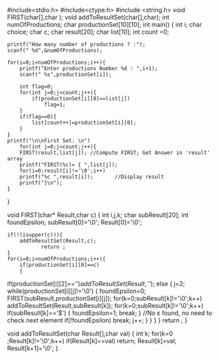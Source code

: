 
#include<stdio.h>
#include<ctype.h>
#include <string.h>
void FIRST(char[],char );
void addToResultSet(char[],char);
int numOfProductions;
char productionSet[10][10];
int main()
{
    int i;
    char choice; 
    char c;
    char result[20];
    char list[10];
    int count =0;

    printf("How many number of productions ? :");
    scanf(" %d",&numOfProductions);

    for(i=0;i<numOfProductions;i++){
        printf("Enter productions Number %d : ",i+1);
        scanf(" %s",productionSet[i]);

        int flag=0;
        for(int j=0;j<count;j++){
        	if(productionSet[i][0]==list[j])
        		flag=1;
        }
        if(flag==0){
        	list[count++]=productionSet[i][0];
        }
    }
    printf("\n\nFirst Set: \n")
    	for(int j=0;j<count;j++){
        FIRST(result,list[j]); //Compute FIRST; Get Answer in 'result' array
        printf("FIRST(%c)= { ",list[j]);
        for(i=0;result[i]!='\0';i++)
        printf("%c ",result[i]);       //Display result
        printf("}\n");
    }
}

void FIRST(char* Result,char c)
{
    int i,j,k;
    char subResult[20];
    int foundEpsilon;
    subResult[0]='\0';
    Result[0]='\0';

    if(!(isupper(c))){
        addToResultSet(Result,c);
               return ;
    }
    for(i=0;i<numOfProductions;i++){
        if(productionSet[i][0]==c)
        {
 if(productionSet[i][2]=='$') addToResultSet(Result,'$');
      else
            {
                j=2;
                while(productionSet[i][j]!='\0')
                {
                foundEpsilon=0;
                FIRST(subResult,productionSet[i][j]);
                for(k=0;subResult[k]!='\0';k++)
                    addToResultSet(Result,subResult[k]);
                 for(k=0;subResult[k]!='\0';k++)
                     if(subResult[k]=='$')
                     {
                         foundEpsilon=1;
                         break;
                     }
                 //No ε found, no need to check next element
                 if(!foundEpsilon)
                     break;
                 j++;
                }
            }
    }
}
    return ;
}

void addToResultSet(char Result[],char val)
{
    int k;
    for(k=0 ;Result[k]!='\0';k++)
        if(Result[k]==val)
            return;
    Result[k]=val;
    Result[k+1]='\0';
}
